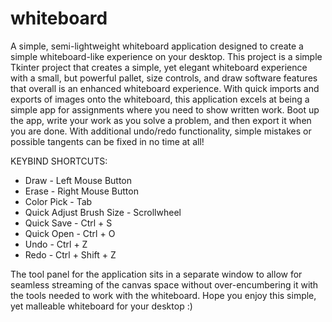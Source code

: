 # whiteboard
A simple, semi-lightweight whiteboard application designed to create a simple whiteboard-like experience on your desktop. This project is a simple Tkinter project that creates a simple, yet elegant whiteboard experience with a small, but powerful pallet, size controls, and draw software features that overall is an enhanced whiteboard experience. With quick imports and exports of images onto the whiteboard, this application excels at being a simple app for assignments where you need to show written work. Boot up the app, write your work as you solve a problem, and then export it when you are done. With additional undo/redo functionality, simple mistakes or possible tangents can be fixed in no time at all!

KEYBIND SHORTCUTS:
- Draw - Left Mouse Button
- Erase - Right Mouse Button
- Color Pick - Tab
- Quick Adjust Brush Size - Scrollwheel
- Quick Save - Ctrl + S
- Quick Open - Ctrl + O
- Undo - Ctrl + Z
- Redo - Ctrl + Shift + Z

The tool panel for the application sits in a separate window to allow for seamless streaming of the canvas space without over-encumbering it with the tools needed to work with the whiteboard. Hope you enjoy this simple, yet malleable whiteboard for your desktop :)

